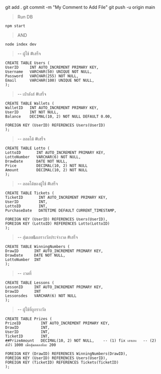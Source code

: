 git add .
git commit -m "My Comment to Add File"
git push -u origin main


> Run DB
> 
    npm start
>
> AND
> 
    node index dev

> -- ผู้ใช้ #เสร็จ
> 
    CREATE TABLE Users (
    UserID     INT AUTO_INCREMENT PRIMARY KEY,
    Username   VARCHAR(50) UNIQUE NOT NULL,
    Password   VARCHAR(255) NOT NULL,
    Email      VARCHAR(100) UNIQUE NOT NULL,
    );

> -- เป๋าตังส์ #เสร็จ
> 
    CREATE TABLE Wallets (
    WalletID   INT AUTO_INCREMENT PRIMARY KEY,
    UserID     INT NOT NULL,
    Balance    DECIMAL(10, 2) NOT NULL DEFAULT 0.00,
    
    FOREIGN KEY (UserID) REFERENCES Users(UserID)
    );

> -- ลอตโต้ #เสร็จ
> 
    CREATE TABLE Lotto (
    LottoID       INT AUTO_INCREMENT PRIMARY KEY,
    LottoNumber   VARCHAR(6) NOT NULL,
    DrawDate      DATE NOT NULL,
    Price         DECIMAL(10, 2) NOT NULL
    Amount        DECIMAL(10, 2) NOT NULL
    );

> -- ลอตโต้ของผู้ใช้ #เสร็จ
> 
    CREATE TABLE Tickets (
    TicketID       INT AUTO_INCREMENT PRIMARY KEY,
    UserID         INT,
    LottoID        INT,
    PurchaseDate   DATETIME DEFAULT CURRENT_TIMESTAMP,
    
    FOREIGN KEY (UserID) REFERENCES Users(UserID),
    FOREIGN KEY (LottoID) REFERENCES Lotto(LottoID)
    );

> -- สุ่มเลข&ผลรางวัลประจำงวด #เสร็จ
> 
    CREATE TABLE WinningNumbers (
    DrawID       INT AUTO_INCREMENT PRIMARY KEY,
    DrawDate     DATE NOT NULL,
    LottoNumber  INT
    );

> -- งวดที่
> 
    CREATE TABLE Lessons (
    LessonID     INT AUTO_INCREMENT PRIMARY KEY,
    DrawID       INT
    Lessonsdes   VARCHAR(6) NOT NULL
    );

> -- ผู้ใช้ที่ถูกรางวัล
> 
    CREATE TABLE Prizes (
    PrizeID         INT AUTO_INCREMENT PRIMARY KEY, 
    DrawID          INT,
    UserID          INT,
    TicketID        INT,
    ##PrizeAmount   DECIMAL(10, 2) NOT NULL, 	-- (1) fix เอาเอง	-- (2) ตั้งไว้ 1000 เมื่อสุ่มลดลงทีละ 200
    
    FOREIGN KEY (DrawID) REFERENCES WinningNumbers(DrawID),
    FOREIGN KEY (UserID) REFERENCES Users(UserID),
    FOREIGN KEY (TicketID) REFERENCES Tickets(TicketID)
    );
